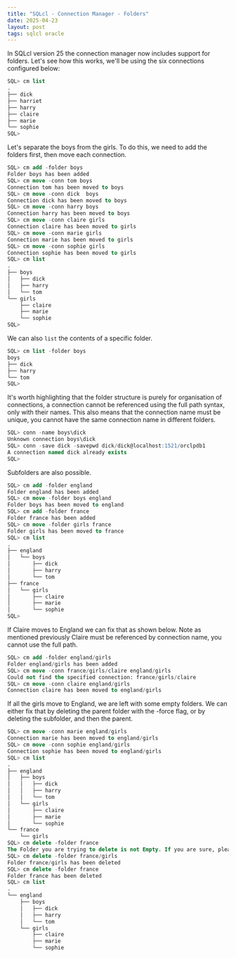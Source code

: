 ```yaml
---
title: "SQLcl - Connection Manager - Folders"
date: 2025-04-23
layout: post
tags: sqlcl oracle
---
```


In SQLcl version 25 the connection manager now includes support for folders.
Let's see how this works, we'll be using the six connections configured below:

```sql
SQL> cm list
.
├── dick
├── harriet
├── harry
├── claire
├── marie
└── sophie
SQL>
```

Let's separate the boys from the girls.  To do this, we need to add the folders first, then move each connection.

```sql
SQL> cm add -folder boys
Folder boys has been added
SQL> cm move -conn tom boys
Connection tom has been moved to boys
SQL> cm move -conn dick  boys
Connection dick has been moved to boys
SQL> cm move -conn harry boys
Connection harry has been moved to boys
SQL> cm move -conn claire girls
Connection claire has been moved to girls
SQL> cm move -conn marie girls
Connection marie has been moved to girls
SQL> cm move -conn sophie girls
Connection sophie has been moved to girls
SQL> cm list
.
├── boys
│   ├── dick
│   ├── harry
│   └── tom
└── girls
    ├── claire
    ├── marie
    └── sophie
SQL>    
```

We can also ```list``` the contents of a specific folder.
```sql
SQL> cm list -folder boys
boys
├── dick
├── harry
└── tom
SQL>
```


It's worth highlighting that the folder structure is purely for organisation of connections, a connection cannot be referenced using the full path syntax, only with their names. This also means that the connection name must be unique, you cannot have the same connection name in different folders.
```sql
SQL> conn -name boys\dick
Unknown connection boys\dick
SQL> conn -save dick -savepwd dick/dick@localhost:1521/orclpdb1
A connection named dick already exists
SQL>
```

Subfolders are also possible.

```sql
SQL> cm add -folder england
Folder england has been added
SQL> cm move -folder boys england
Folder boys has been moved to england
SQL> cm add -folder france
Folder france has been added
SQL> cm move -folder girls france
Folder girls has been moved to france
SQL> cm list
.
├── england
│   └── boys
│       ├── dick
│       ├── harry
│       └── tom
├── france
│   └── girls
│       ├── claire
│       ├── marie
│       └── sophie
SQL>         
```

If Claire moves to England we can fix that as shown below.  Note as mentioned previously Claire must be referenced by connection name, you cannot use the full path.
```sql
SQL> cm add -folder england/girls
Folder england/girls has been added
SQL> cm move -conn france/girls/claire england/girls
Could not find the specified connection: france/girls/claire
SQL> cm move -conn claire england/girls
Connection claire has been moved to england/girls
```

If all the girls move to England, we are left with some empty folders.  We can either fix that by deleting the parent folder with the -force flag, or by deleting the subfolder, and then the parent.
```sql
SQL> cm move -conn marie england/girls
Connection marie has been moved to england/girls
SQL> cm move -conn sophie england/girls
Connection sophie has been moved to england/girls
SQL> cm list
.
├── england
│   ├── boys
│   │   ├── dick
│   │   ├── harry
│   │   └── tom
│   └── girls
│       ├── claire
│       ├── marie
│       └── sophie
└── france
    └── girls
SQL> cm delete -folder france
The Folder you are trying to delete is not Empty. If you are sure, please retry the command with -force flag
SQL> cm delete -folder france/girls
Folder france/girls has been deleted
SQL> cm delete -folder france
Folder france has been deleted
SQL> cm list
.
└── england
    ├── boys
    │   ├── dick
    │   ├── harry
    │   └── tom
    └── girls
        ├── claire
        ├── marie
        └── sophie   
```